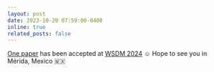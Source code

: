 ```yaml
---
layout: post
date: 2023-10-20 07:59:00-0400
inline: true
related_posts: false
---
```


[One paper](https://arxiv.org/abs/2312.16581) has been accepted at [WSDM 2024](https://www.wsdm-conference.org/2024/) ☺️ Hope to see you in Mérida, Mexico 🇲🇽

